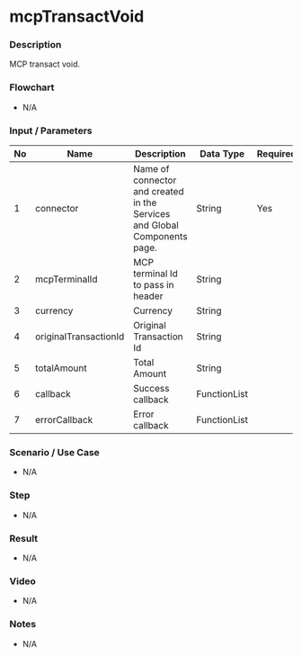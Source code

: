 # mcpTransactVoid

### Description

 MCP transact void.

### Flowchart

- N/A

<!--![Flowchart](componentValue-flowchart.png?raw=true)-->

### Input / Parameters

| No | Name | Description | Data Type | Required |
| ------ | ------ | ------ |------ | ------ |
| 1 | connector | Name of connector and created in the Services and Global Components page. | String | Yes  |
| 2 | mcpTerminalId | MCP terminal Id to pass in header | String |  | 
| 3 | currency | Currency | String |  | 
| 4 | originalTransactionId | Original Transaction Id | String |  | 
| 5 | totalAmount | Total Amount | String |  | 
| 6 | callback | Success callback | FunctionList |  | 
| 7 | errorCallback | Error callback | FunctionList |  | 

### Scenario / Use Case

- N/A

### Step

- N/A

### Result

- N/A

### Video

- N/A

### Notes

- N/A